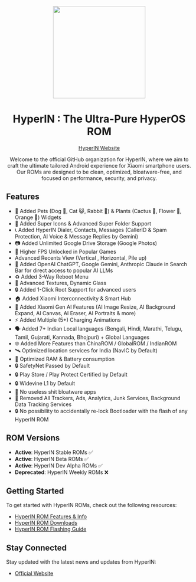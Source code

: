 <div align="center">
  <img src="https://hyperin.vercel.app/HyperIN.png" width="250" height="250">

# HyperIN : The Ultra-Pure HyperOS ROM

[HyperIN Website](https://hyperin.vercel.app)

Welcome to the official GitHub organization for HyperIN, where we aim to craft the ultimate tailored Android experience for Xiaomi smartphone users. Our ROMs are designed to be clean, optimized, bloatware-free, and focused on performance, security, and privacy.

</div>

## Features

- 🐾 Added Pets (Dog 🐶, Cat 😺, Rabbit 🐰) & Plants (Cactus 🌵, Flower 🥀, Orange 🍊) Widgets
- 🎨 Added Super Icons & Advanced Super Folder Support
- 📞 Added HyperIN Dialer, Contacts, Messages (CallerID & Spam Protection, AI Voice & Message Replies by Gemini)
- 📷 Added Unlimited Google Drive Storage (Google Photos)
- 🚀 Higher FPS Unlocked in Popular Games
- Advanced Recents View (Vertical , Horizontal, Pile up)
- 🤖 Added OpenAI ChatGPT, Google Gemini, Anthropic Claude in Search Bar for direct access to popular AI LLMs
- ♻️ Added 3-Way Reboot Menu
- 🎨 Advanced Textures, Dynamic Glass
- 🔒 Added 1-Click Root Support for advanced users
- 🏠 Added Xiaomi Interconnectivity & Smart Hub
- 🧠 Added Xiaomi Gen AI Features (AI Image Resize, AI Background Expand, AI Canvas, AI Eraser, AI Portraits & more)
- ⚡ Added Multiple (5+) Charging Animations
- 🗣️ Added 7+ Indian Local languages (Bengali, Hindi, Marathi, Telugu, Tamil, Gujarati, Kannada, Bhojpuri) + Global Languages
- 🌐 Added More Features than ChinaROM / GlobalROM / IndianROM
- 🛰️ Optimized location services for India (NavIC by Default)
- 🚀 Optimized RAM & Battery consumption
- 🔒 SafetyNet Passed by Default
- 🔒 Play Store / Play Protect Certified by Default
- 🔒 Widevine L1 by Default
- 🚫 No useless shit bloatware apps
- 🚫 Removed All Trackers, Ads, Analytics, Junk Services, Background Data Tracking Services
- 🔒 No possibility to accidentally re-lock Bootloader with the flash of any HyperIN ROM

## ROM Versions

- **Active**: HyperIN Stable ROMs ✅
- **Active**: HyperIN Beta ROMs ✅
- **Active**: HyperIN Dev Alpha ROMs ✅
- **Deprecated**: HyperIN Weekly ROMs ❌

## Getting Started

To get started with HyperIN ROMs, check out the following resources:

- [HyperIN ROM Features & Info](https://hyperin.vercel.app)
- [HyperIN ROM Downloads](https://hyperin.vercel.app/Downloads)
- [HyperIN ROM Flashing Guide](https://hyperin.vercel.app/Guide)

## Stay Connected

Stay updated with the latest news and updates from HyperIN:

- [Official Website](https://hyperin.vercel.app)
<!-- - [Twitter](https://twitter.com/HyperIN)
- [Telegram](https://t.me/HyperIN) -->
